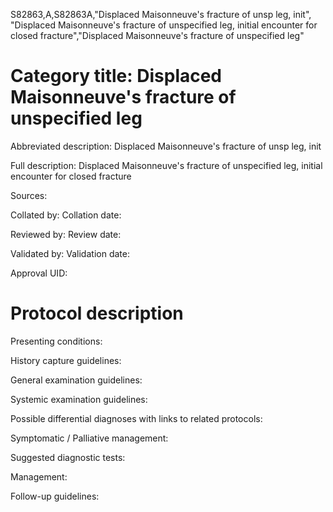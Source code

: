 S82863,A,S82863A,"Displaced Maisonneuve's fracture of unsp leg, init", "Displaced Maisonneuve's fracture of unspecified leg, initial encounter for closed fracture","Displaced Maisonneuve's fracture of unspecified leg"
# Category title: Displaced Maisonneuve's fracture of unspecified leg

Abbreviated description: Displaced Maisonneuve's fracture of unsp leg, init

Full description: Displaced Maisonneuve's fracture of unspecified leg, initial encounter for closed fracture

Sources:

Collated by:
Collation date:

Reviewed by:
Review date:

Validated by:
Validation date:

Approval UID:

# Protocol description

Presenting conditions:

History capture guidelines:

General examination guidelines:

Systemic examination guidelines:

Possible differential diagnoses with links to related protocols:

Symptomatic / Palliative management:

Suggested diagnostic tests:

Management:

Follow-up guidelines:
